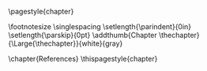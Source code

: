 \pagestyle{chapter}

\footnotesize
\singlespacing
\setlength{\parindent}{0in}
\setlength{\parskip}{0pt}
\addthumb{Chapter \thechapter}{\Large{\thechapter}}{white}{gray}

<!--
Do not edit this page.

References are automatically generated from the BibTex file (References.bib)

...which you should create using your reference manager.
-->

\chapter{References}
\thispagestyle{chapter}
